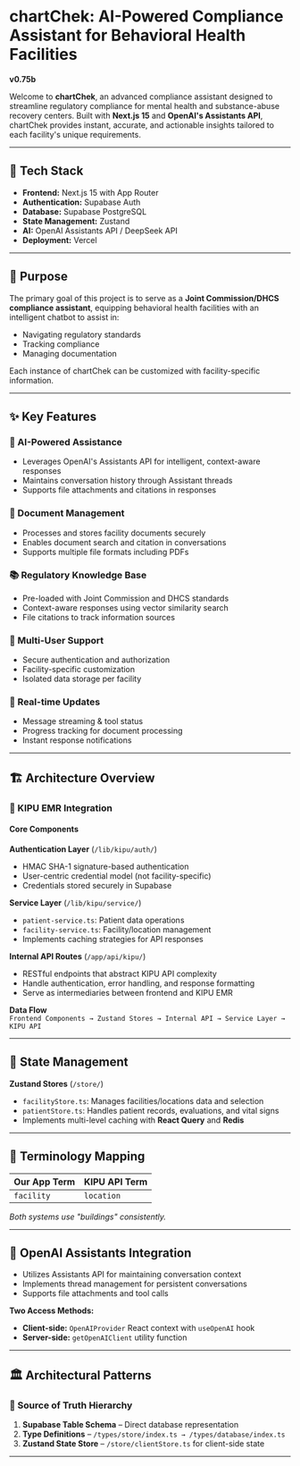 # chartChek: AI-Powered Compliance Assistant for Behavioral Health Facilities  
**v0.75b**

Welcome to **chartChek**, an advanced compliance assistant designed to streamline regulatory compliance for mental health and substance-abuse recovery centers. Built with **Next.js 15** and **OpenAI's Assistants API**, chartChek provides instant, accurate, and actionable insights tailored to each facility's unique requirements.

---

## 🧱 Tech Stack

- **Frontend:** Next.js 15 with App Router  
- **Authentication:** Supabase Auth  
- **Database:** Supabase PostgreSQL  
- **State Management:** Zustand  
- **AI:** OpenAI Assistants API / DeepSeek API  
- **Deployment:** Vercel  

---

## 🎯 Purpose

The primary goal of this project is to serve as a **Joint Commission/DHCS compliance assistant**, equipping behavioral health facilities with an intelligent chatbot to assist in:

- Navigating regulatory standards  
- Tracking compliance  
- Managing documentation  

Each instance of chartChek can be customized with facility-specific information.

---

## ✨ Key Features

### 🧠 AI-Powered Assistance
- Leverages OpenAI's Assistants API for intelligent, context-aware responses  
- Maintains conversation history through Assistant threads  
- Supports file attachments and citations in responses  

### 📁 Document Management
- Processes and stores facility documents securely  
- Enables document search and citation in conversations  
- Supports multiple file formats including PDFs  

### 📚 Regulatory Knowledge Base
- Pre-loaded with Joint Commission and DHCS standards  
- Context-aware responses using vector similarity search  
- File citations to track information sources  

### 👥 Multi-User Support
- Secure authentication and authorization  
- Facility-specific customization  
- Isolated data storage per facility  

### 🔄 Real-time Updates
- Message streaming & tool status  
- Progress tracking for document processing  
- Instant response notifications  

---

## 🏗 Architecture Overview

### 🔌 KIPU EMR Integration

#### Core Components

**Authentication Layer** (`/lib/kipu/auth/`)
- HMAC SHA-1 signature-based authentication  
- User-centric credential model (not facility-specific)  
- Credentials stored securely in Supabase  

**Service Layer** (`/lib/kipu/service/`)
- `patient-service.ts`: Patient data operations  
- `facility-service.ts`: Facility/location management  
- Implements caching strategies for API responses  

**Internal API Routes** (`/app/api/kipu/`)
- RESTful endpoints that abstract KIPU API complexity  
- Handle authentication, error handling, and response formatting  
- Serve as intermediaries between frontend and KIPU EMR  

**Data Flow**  
`Frontend Components → Zustand Stores → Internal API → Service Layer → KIPU API`

---

## 🧠 State Management

**Zustand Stores** (`/store/`)
- `facilityStore.ts`: Manages facilities/locations data and selection  
- `patientStore.ts`: Handles patient records, evaluations, and vital signs  
- Implements multi-level caching with **React Query** and **Redis**  

---

## 📓 Terminology Mapping

| Our App Term | KIPU API Term |
|--------------|---------------|
| `facility`   | `location`    |

_Both systems use "buildings" consistently._

---

## 🤖 OpenAI Assistants Integration

- Utilizes Assistants API for maintaining conversation context  
- Implements thread management for persistent conversations  
- Supports file attachments and tool calls  

**Two Access Methods:**
- **Client-side:** `OpenAIProvider` React context with `useOpenAI` hook  
- **Server-side:** `getOpenAIClient` utility function  

---

## 🏛 Architectural Patterns

### 🔗 Source of Truth Hierarchy
1. **Supabase Table Schema** – Direct database representation  
2. **Type Definitions** – `/types/store/index.ts → /types/database/index.ts`  
3. **Zustand State Store** – `/store/clientStore.ts` for client-side state  

---
